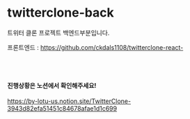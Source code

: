 # twitterclone-back
트위터 클론 프로젝트 백엔드부분입니다.

프론트엔드 : https://github.com/ckdals1108/twitterclone-react-

<br><br>


#### 진행상황은 노션에서 확인해주세요!

https://by-lotu-us.notion.site/TwitterClone-3943d82efa51451c84678afae1d1c699
